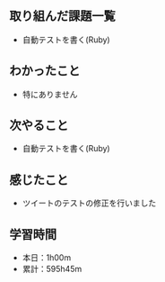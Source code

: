 ## 取り組んだ課題一覧
- 自動テストを書く(Ruby)
## わかったこと
- 特にありません
## 次やること
- 自動テストを書く(Ruby)
## 感じたこと
- ツイートのテストの修正を行いました
## 学習時間
- 本日：1h00m
- 累計：595h45m
